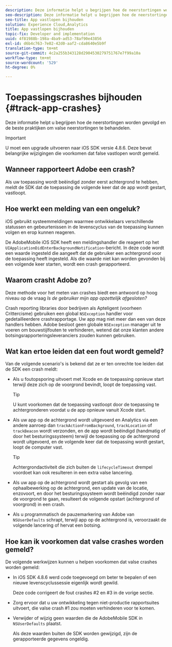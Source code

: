 ```yaml
---
description: Deze informatie helpt u begrijpen hoe de neerstortingen worden gevolgd en de beste praktijken om valse neerstortingen te behandelen.
seo-description: Deze informatie helpt u begrijpen hoe de neerstortingen worden gevolgd en de beste praktijken om valse neerstortingen te behandelen.
seo-title: App vastlopen bijhouden
solution: Experience Cloud,Analytics
title: App vastlopen bijhouden
topic-fix: Developer and implementation
uuid: 4f81988b-198a-4ba9-ad53-78af90e43856
exl-id: d6b4c763-7e02-42d0-aaf2-cda8640e5b9f
translation-type: tm+mt
source-git-commit: 4c2a255b343128d2904530279751767e7f99a10a
workflow-type: tm+mt
source-wordcount: '529'
ht-degree: 0%

---
```


# Toepassingscrashes bijhouden {#track-app-crashes}

Deze informatie helpt u begrijpen hoe de neerstortingen worden gevolgd en de beste praktijken om valse neerstortingen te behandelen.

>[!IMPORTANT]
>
>U moet een upgrade uitvoeren naar iOS SDK versie 4.8.6. Deze bevat belangrijke wijzigingen die voorkomen dat false vastlopen wordt gemeld.

## Wanneer rapporteert Adobe een crash?

Als uw toepassing wordt beëindigd zonder eerst achtergrond te hebben, meldt de SDK dat de toepassing de volgende keer dat de app wordt gestart, vastloopt.

## Hoe werkt een melding van een ongeluk?

iOS gebruikt systeemmeldingen waarmee ontwikkelaars verschillende statussen en gebeurtenissen in de levenscyclus van de toepassing kunnen volgen en erop kunnen reageren.

De AdobeMobile iOS SDK heeft een meldingshandler die reageert op het `UIApplicationDidEnterBackgroundNotification`-bericht. In deze code wordt een waarde ingesteld die aangeeft dat de gebruiker een achtergrond voor de toepassing heeft ingesteld. Als die waarde niet kan worden gevonden bij een volgende keer starten, wordt een crash gerapporteerd.

## Waarom crasht Adobe zo?

Deze methode voor het meten van crashes biedt een antwoord op hoog niveau op de vraag *Is de gebruiker mijn app opzettelijk afgesloten?*

Crash reporting libraries door bedrijven als Apteligent (voorheen Crittercisme) gebruiken een global `NSException` handler voor gedetailleerdere crashrapportage. Uw app mag niet meer dan een van deze handlers hebben. Adobe besloot geen globale `NSException` manager uit te voeren om bouwstijlfouten te verhinderen, wetend dat onze klanten andere botsingsrapporteringsleveranciers zouden kunnen gebruiken.

## Wat kan ertoe leiden dat een fout wordt gemeld?

Van de volgende scenario&#39;s is bekend dat ze er ten onrechte toe leiden dat de SDK een crash meldt:

* Als u foutopsporing uitvoert met Xcode en de toepassing opnieuw start terwijl deze zich op de voorgrond bevindt, loopt de toepassing vast.

   >[!TIP]
   >
   >U kunt voorkomen dat de toepassing vastloopt door de toepassing te achtergronderen voordat u de app opnieuw vanuit Xcode start.

* Als uw app op de achtergrond wordt uitgevoerd en Analytics via een andere aanroep dan `trackActionFromBackground`, `trackLocation` of `trackBeacon` wordt verzonden, en de app wordt beëindigd (handmatig of door het besturingssysteem) terwijl de toepassing op de achtergrond wordt uitgevoerd, en de volgende keer dat de toepassing wordt gestart, loopt de computer vast.

   >[!TIP]
   >
   >Achtergrondactiviteit die zich buiten de `lifecycleTimeout` drempel voordoet kan ook resulteren in een extra valse lancering.

* Als uw app op de achtergrond wordt gestart als gevolg van een ophaalbewerking op de achtergrond, een update van de locatie, enzovoort, en door het besturingssysteem wordt beëindigd zonder naar de voorgrond te gaan, resulteert de volgende opstart (achtergrond of voorgrond) in een crash.
* Als u programmatisch de pauzemarkering van Adobe van `NSUserDefaults` schrapt, terwijl app op de achtergrond is, veroorzaakt de volgende lancering of hervat een botsing.

## Hoe kan ik voorkomen dat valse crashes worden gemeld?

De volgende werkwijzen kunnen u helpen voorkomen dat valse crashes worden gemeld:

* In iOS SDK 4.8.6 werd code toegevoegd om beter te bepalen of een nieuwe levenscyclussessie eigenlijk wordt gewild.

   Deze code corrigeert de fout crashes #2 en #3 in de vorige sectie.

* Zorg ervoor dat u uw ontwikkeling tegen niet-productie rapportsuites uitvoert, die valse crash #1 zou moeten verhinderen voor te komen.
* Verwijder of wijzig geen waarden die de AdobeMobile SDK in `NSUserDefaults` plaatst.

   Als deze waarden buiten de SDK worden gewijzigd, zijn de gerapporteerde gegevens ongeldig.
